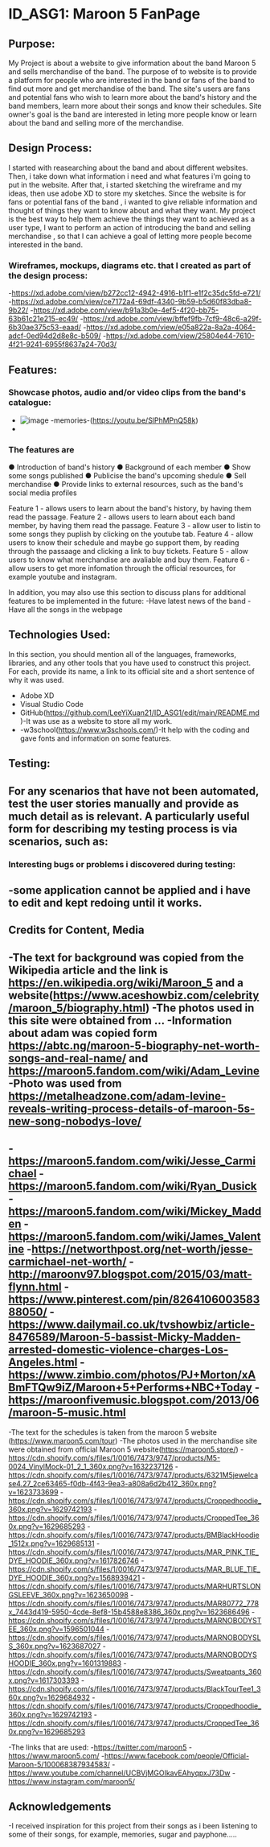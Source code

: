 # ID_ASG1: Maroon 5 FanPage

## Purpose:
My Project is about a website to give information about the band Maroon 5 and sells merchandise of the band. The purpose of to website is to provide a platform for people who are interested in the band or fans of the band to find out more and get merchandise of the band. The site's users are fans and potential fans who wish to learn more about the band's history and the band members, learn more about their songs and know their schedules. Site owner's goal is the band are interested in leting more people know or learn about the band and selling more of the merchandise.

## Design Process:
I started with reasearching about the band and about different websites. Then,  i take down what information i need and what features i'm going to put in the website. After that, i started sketching the wireframe and my ideas, then use adobe XD to store my sketches. Since the website is for fans or potential fans of the band , i wanted to give reliable information and thought of things they want to know about and what they want. My project is the best way to help them achieve the things they want to achieved as a user type, I want to perform an action of introducing the band and selling merchandise , so that I can achieve a goal of letting more people become interested in the band.

### Wireframes, mockups, diagrams etc. that I created as part of the design process:
-https://xd.adobe.com/view/b272cc12-4942-4916-b1f1-e1f2c35dc5fd-e721/
-https://xd.adobe.com/view/ce7172a4-69df-4340-9b59-b5d60f83dba8-9b22/
-https://xd.adobe.com/view/b91a3b0e-4ef5-4f20-bb75-63b61c21e215-ec49/
-https://xd.adobe.com/view/bffef9fb-7cf9-48c6-a29f-6b30ae375c53-eaad/
-https://xd.adobe.com/view/e05a822a-8a2a-4064-adcf-0ed94d2d8e8c-b509/
-https://xd.adobe.com/view/25804e44-7610-4f21-9241-6955f8637a24-70d3/

## Features:
### Showcase photos, audio and/or video clips from the band's catalogue:
- ![image](https://user-images.githubusercontent.com/116336741/202636687-b82f8b66-3152-4382-9442-dc1959c98a32.png)
-memories-(https://youtu.be/SlPhMPnQ58k)
-

### The features are 
● Introduction of band's history
● Background of each member
● Show some songs published
● Publicise the band's upcoming shedule
● Sell merchandise 
● Provide links to external resources, such as the band's social media profiles

Feature 1 - allows users to learn about the band's history, by having them read the passage.
Feature 2 - allows users to learn about each band member, by having them read the passage.
Feature 3 - allow user to listin to some songs they puplish by clicking on the youtube tab.
Feature 4 - allow users to know their schedule and maybe go support them, by reading through the passaage and clicking a link to buy tickets.
Feature 5 - allow users to know what merchandise are avaliable and buy them.
Feature 6 - allow users to get more infomation through the official resources, for example youtube and instagram.

In addition, you may also use this section to discuss plans for additional features to be implemented in the future:
-Have latest news of the band
-Have all the songs in the webpage

## Technologies Used:
In this section, you should mention all of the languages, frameworks, libraries, and any other tools that you have used to construct this project. For each, provide its name, a link to its official site and a short sentence of why it was used.
- Adobe XD
- Visual Studio Code
- GitHub(https://github.com/LeeYiXuan21/ID_ASG1/edit/main/README.md)-It was use as a website to store all my work.
- -w3school(https://www.w3schools.com/)-It help with the coding and gave fonts and information on some features.

## Testing:
For any scenarios that have not been automated, test the user stories manually and provide as much detail as is relevant. A particularly useful form for describing my testing process is via scenarios, such as:
-


### Interesting bugs or problems i discovered during testing:
-some application cannot be applied and i have to edit and kept redoing until it works.
-

## Credits for Content, Media
-The text for background was copied from the Wikipedia article and the link is https://en.wikipedia.org/wiki/Maroon_5 and a website(https://www.aceshowbiz.com/celebrity/maroon_5/biography.html)
-The photos used in this site were obtained from ...
-Information about adam was copied form https://abtc.ng/maroon-5-biography-net-worth-songs-and-real-name/ and https://maroon5.fandom.com/wiki/Adam_Levine
-Photo was used from https://metalheadzone.com/adam-levine-reveals-writing-process-details-of-maroon-5s-new-song-nobodys-love/
-
-https://maroon5.fandom.com/wiki/Jesse_Carmichael
-https://maroon5.fandom.com/wiki/Ryan_Dusick
-https://maroon5.fandom.com/wiki/Mickey_Madden
-https://maroon5.fandom.com/wiki/James_Valentine
-https://networthpost.org/net-worth/jesse-carmichael-net-worth/
-http://maroonv97.blogspot.com/2015/03/matt-flynn.html
-https://www.pinterest.com/pin/826410600358388050/
-https://www.dailymail.co.uk/tvshowbiz/article-8476589/Maroon-5-bassist-Micky-Madden-arrested-domestic-violence-charges-Los-Angeles.html
-https://www.zimbio.com/photos/PJ+Morton/xABmFTQw9iZ/Maroon+5+Performs+NBC+Today
-https://maroonfivemusic.blogspot.com/2013/06/maroon-5-music.html
-
-The text for the schedules is taken from the maroon 5 website (https://www.maroon5.com/tour)
-The photos used in the merchandise site were obtained from official Maroon 5 website(https://maroon5.store/)
-https://cdn.shopify.com/s/files/1/0016/7473/9747/products/M5-0024_VinylMock-01_2_1_360x.png?v=1632237126
-https://cdn.shopify.com/s/files/1/0016/7473/9747/products/6321M5jewelcase4.27_2ce63465-f0db-4f43-9ea3-a808a6d2b412_360x.png?v=1623733699
-https://cdn.shopify.com/s/files/1/0016/7473/9747/products/Croppedhoodie_360x.png?v=1629742193
-https://cdn.shopify.com/s/files/1/0016/7473/9747/products/CroppedTee_360x.png?v=1629685293
-https://cdn.shopify.com/s/files/1/0016/7473/9747/products/BMBlackHoodie_1512x.png?v=1629685131
-https://cdn.shopify.com/s/files/1/0016/7473/9747/products/MAR_PINK_TIE_DYE_HOODIE_360x.png?v=1617826746
-https://cdn.shopify.com/s/files/1/0016/7473/9747/products/MAR_BLUE_TIE_DYE_HOODIE_360x.png?v=1568939421
-https://cdn.shopify.com/s/files/1/0016/7473/9747/products/MARHURTSLONGSLEEVE_360x.png?v=1623650098
-https://cdn.shopify.com/s/files/1/0016/7473/9747/products/MAR80772_778x_7443d419-5950-4cde-8ef8-15b4588e8386_360x.png?v=1623686496
-https://cdn.shopify.com/s/files/1/0016/7473/9747/products/MARNOBODYSTEE_360x.png?v=1596501044
-https://cdn.shopify.com/s/files/1/0016/7473/9747/products/MARNOBODYSLS_360x.png?v=1623687027
-https://cdn.shopify.com/s/files/1/0016/7473/9747/products/MARNOBODYSHOODIE_360x.png?v=1601319883
-https://cdn.shopify.com/s/files/1/0016/7473/9747/products/Sweatpants_360x.png?v=1617303393
-https://cdn.shopify.com/s/files/1/0016/7473/9747/products/BlackTourTee1_360x.png?v=1629684932
-https://cdn.shopify.com/s/files/1/0016/7473/9747/products/Croppedhoodie_360x.png?v=1629742193
-https://cdn.shopify.com/s/files/1/0016/7473/9747/products/CroppedTee_360x.png?v=1629685293

-The links that are used:
-https://twitter.com/maroon5
-https://www.maroon5.com/
-https://www.facebook.com/people/Official-Maroon-5/100068387934583/
-https://www.youtube.com/channel/UCBVjMGOIkavEAhyqpxJ73Dw
-https://www.instagram.com/maroon5/

## Acknowledgements
-I received inspiration for this project from their songs as i been listening to some of their songs, for example, memories, sugar and payphone.....
